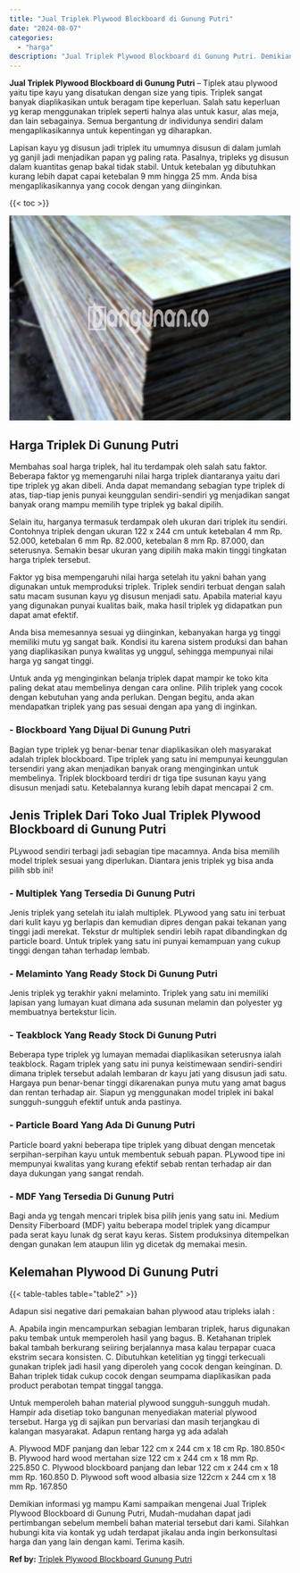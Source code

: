 ```yaml
---
title: "Jual Triplek Plywood Blockboard di Gunung Putri"
date: "2024-08-07"
categories: 
  - "harga"
description: "Jual Triplek Plywood Blockboard di Gunung Putri. Demikian informasi yg mampu Kami sampaikan mengenai Jual Triplek Plywood Blockboard di Gunung Putri, Mudah-m..."
---
```


**Jual Triplek Plywood Blockboard di Gunung Putri** – Tiplek atau plywood yaitu tipe kayu yang disatukan dengan size yang tipis. Triplek sangat banyak diaplikasikan untuk beragam tipe keperluan. Salah satu keperluan yg kerap menggunakan triplek seperti halnya alas untuk kasur, alas meja, dan lain sebagainya. Semua bergantung dr individunya sendiri dalam mengaplikasikannya untuk kepentingan yg diharapkan.

Lapisan kayu yg disusun jadi triplek itu umumnya disusun di dalam jumlah yg ganjil jadi menjadikan papan yg paling rata. Pasalnya, tripleks yg disusun dalam kuantitas genap bakal tidak stabil. Untuk ketebalan yg dibutuhkan kurang lebih dapat capai ketebalan 9 mm hingga 25 mm. Anda bisa mengaplikasikannya yang cocok dengan yang diinginkan.

{{< toc >}}

![Jual Triplek Plywood Blockboard di Gunung Putri](/images/jual-triplek-murah-40.png)

## Harga Triplek Di Gunung Putri

Membahas soal harga triplek, hal itu terdampak oleh salah satu faktor. Beberapa faktor yg memengaruhi nilai harga triplek diantaranya yaitu dari tipe triplek yg akan dibeli. Anda dapat memandang sebagian type triplek di atas, tiap-tiap jenis punyai keunggulan sendiri-sendiri yg menjadikan sangat banyak orang mampu memilih type triplek yg bakal dipilih.

Selain itu, harganya termasuk terdampak oleh ukuran dari triplek itu sendiri. Contohnya triplek dengan ukuran 122 x 244 cm untuk ketebalan 4 mm Rp. 52.000, ketebalan 6 mm Rp. 82.000, ketebalan 8 mm Rp. 87.000, dan seterusnya. Semakin besar ukuran yang dipilih maka makin tinggi tingkatan harga triplek tersebut.

Faktor yg bisa mempengaruhi nilai harga setelah itu yakni bahan yang digunakan untuk memproduksi triplek. Triplek sendiri terbuat dengan salah satu macam susunan kayu yg disusun menjadi satu. Apabila material kayu yang digunakan punyai kualitas baik, maka hasil triplek yg didapatkan pun dapat amat efektif.

Anda bisa memesannya sesuai yg diinginkan, kebanyakan harga yg tinggi memiliki mutu yg sangat baik. Kondisi itu karena sistem produksi dan bahan yang diaplikasikan punya kwalitas yg unggul, sehingga mempunyai nilai harga yg sangat tinggi.

Untuk anda yg menginginkan belanja triplek dapat mampir ke toko kita paling dekat atau membelinya dengan cara online. Pilih triplek yang cocok dengan kebutuhan yang anda perlukan. Dengan begitu, anda akan mendapatkan triplek yang pas sesuai dengan apa yang di inginkan.

### \- Blockboard Yang Dijual Di Gunung Putri

Bagian type triplek yg benar-benar tenar diaplikasikan oleh masyarakat adalah triplek blockboard. Tipe triplek yang satu ini mempunyai keunggulan tersendiri yang akan menjadikan banyak orang menginginkan untuk membelinya. Triplek blockboard terdiri dr tiga tipe susunan kayu yang disusun menjadi satu. Ketebalannya kurang lebih dapat mencapai 2 cm.

## Jenis Triplek Dari Toko Jual Triplek Plywood Blockboard di Gunung Putri

PLywood sendiri terbagi jadi sebagian tipe macamnya. Anda bisa memilih model triplek sesuai yang diperlukan. Diantara jenis triplek yg bisa anda pilih sbb ini!

### \- Multiplek Yang Tersedia Di Gunung Putri

Jenis triplek yang setelah itu ialah multiplek. PLywood yang satu ini terbuat dari kulit kayu yg berlapis dan kemudian dipres dengan pakai tekanan yang tinggi jadi merekat. Tekstur dr multiplek sendiri lebih rapat dibandingkan dg particle board. Untuk triplek yang satu ini punyai kemampuan yang cukup tinggi dengan tahan terhadap lembab.

### \- Melaminto Yang Ready Stock Di Gunung Putri

Jenis triplek yg terakhir yakni melaminto. Triplek yang satu ini memiliki lapisan yang lumayan kuat dimana ada susunan melamin dan polyester yg membuatnya bertekstur licin.

### \- Teakblock Yang Ready Stock Di Gunung Putri

Beberapa type triplek yg lumayan memadai diaplikasikan seterusnya ialah teakblock. Ragam triplek yang satu ini punya keistimewaan sendiri-sendiri dimana triplek tersebut adalah lembaran dr kayu jati yang disusun jadi satu. Hargaya pun benar-benar tinggi dikarenakan punya mutu yang amat bagus dan rentan terhadap air. Siapun yg menggunakan model triplek ini bakal sungguh-sungguh efektif untuk anda pastinya.

### \- Particle Board Yang Ada Di Gunung Putri

Particle board yakni beberapa tipe triplek yang dibuat dengan mencetak serpihan-serpihan kayu untuk membentuk sebuah papan. PLywood tipe ini mempunyai kwalitas yang kurang efektif sebab rentan terhadap air dan daya dukungan yang sangat rendah.

### \- MDF Yang Tersedia Di Gunung Putri

Bagi anda yg tengah mencari triplek bisa pilih jenis yang satu ini. Medium Density Fiberboard (MDF) yaitu beberapa model triplek yang dicampur pada serat kayu lunak dg serat kayu keras. Sistem produksinya ditempelkan dengan gunakan lem ataupun lilin yg dicetak dg memakai mesin.

## Kelemahan Plywood Di Gunung Putri

{{< table-tables table="table2" >}}

Adapun sisi negative dari pemakaian bahan plywood atau tripleks ialah :

A. Apabila ingin mencampurkan sebagian lembaran triplek, harus digunakan paku tembak untuk memperoleh hasil yang bagus. B. Ketahanan triplek bakal tambah berkurang seiiring berjalannya masa kalau terpapar cuaca ekstrim secara konsisten. C. Dibutuhkan ketelitian yg tinggi terkecuali gunakan triplek jadi hasil yang diperoleh yang cocok dengan keinginan. D. Bahan triplek tidak cukup cocok dengan seumpama diaplikasikan pada product perabotan tempat tinggal tangga.

Untuk memperoleh bahan material plywood sungguh-sungguh mudah. Hampir ada disetiap toko bangunan menyediakan material plywood tersebut. Harga yg di sajikan pun bervariasi dan masih terjangkau di kalangan masyarakat. Adapun rentang harga yg ada adalah

A. Plywood MDF panjang dan lebar 122 cm x 244 cm x 18 cm Rp. 180.850< B. Plywood hard wood mertahan size 122 cm x 244 cm x 18 mm Rp. 225.850 C. Plywood blockboard panjang dan lebar 122 cm x 244 cm x 18 mm Rp. 160.850 D. Plywood soft wood albasia size 122cm x 244 cm x 18 mm Rp. 167.850

Demikian informasi yg mampu Kami sampaikan mengenai Jual Triplek Plywood Blockboard di Gunung Putri, Mudah-mudahan dapat jadi pertimbangan sebelum membeli bahan material tersebut dari kami. Silahkan hubungi kita via kontak yg udah terdapat jikalau anda ingin berkonsultasi harga dan yang lain dengan kami. Terima kasih.

**Ref by:** [Triplek Plywood Blockboard Gunung Putri](https://id.wikipedia.org/wiki/Triplek)
